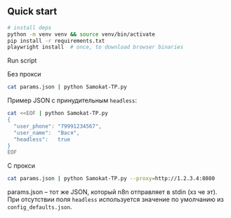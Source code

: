 ## Quick start

```bash
# install deps
python -m venv venv && source venv/bin/activate
pip install -r requirements.txt
playwright install  # once, to download browser binaries
```

Run script

Без прокси

```bash
cat params.json | python Samokat-TP.py
```

Пример JSON с принудительным `headless`:

```bash
cat <<EOF | python Samokat-TP.py
{
  "user_phone": "79991234567",
  "user_name":  "Вася",
  "headless":   true
}
EOF
```

С прокси

```bash
cat params.json | python Samokat-TP.py --proxy=http://1.2.3.4:8080
```

params.json – тот же JSON, который n8n отправляет в stdin (хз че эт). При отсутствии поля
`headless` используется значение по умолчанию из `config_defaults.json`.
